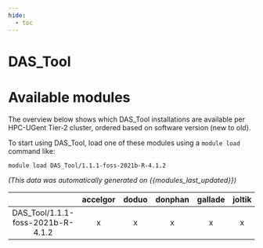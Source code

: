 ```yaml
---
hide:
  - toc
---
```


DAS_Tool
========

# Available modules


The overview below shows which DAS_Tool installations are available per HPC-UGent Tier-2 cluster, ordered based on software version (new to old).

To start using DAS_Tool, load one of these modules using a `module load` command like:

```shell
module load DAS_Tool/1.1.1-foss-2021b-R-4.1.2
```

*(This data was automatically generated on {{modules_last_updated}})*  

| |accelgor|doduo|donphan|gallade|joltik|shinx|skitty|
| :---: | :---: | :---: | :---: | :---: | :---: | :---: | :---: |
|DAS_Tool/1.1.1-foss-2021b-R-4.1.2|x|x|x|x|x|-|-|
